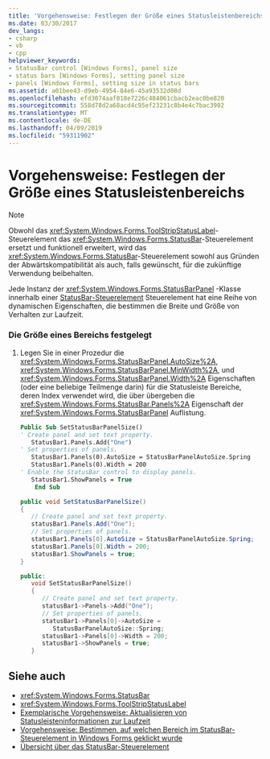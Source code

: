 ```yaml
---
title: 'Vorgehensweise: Festlegen der Größe eines Statusleistenbereichs'
ms.date: 03/30/2017
dev_langs:
- csharp
- vb
- cpp
helpviewer_keywords:
- StatusBar control [Windows Forms], panel size
- status bars [Windows Forms], setting panel size
- panels [Windows Forms], setting size in status bars
ms.assetid: a01bee43-d9eb-4954-84e6-45a93532d08d
ms.openlocfilehash: efd3074aaf018e7226c484061cbacb2eac0be820
ms.sourcegitcommit: 558d78d2a68acd4c95ef23231c8b4e4c7bac3902
ms.translationtype: MT
ms.contentlocale: de-DE
ms.lasthandoff: 04/09/2019
ms.locfileid: "59311902"
---
```

# <a name="how-to-set-the-size-of-status-bar-panels"></a>Vorgehensweise: Festlegen der Größe eines Statusleistenbereichs
> [!NOTE]
>  Obwohl das <xref:System.Windows.Forms.ToolStripStatusLabel>-Steuerelement das <xref:System.Windows.Forms.StatusBar>-Steuerelement ersetzt und funktionell erweitert, wird das <xref:System.Windows.Forms.StatusBar>-Steuerelement sowohl aus Gründen der Abwärtskompatibilität als auch, falls gewünscht, für die zukünftige Verwendung beibehalten.  
  
 Jede Instanz der <xref:System.Windows.Forms.StatusBarPanel> -Klasse innerhalb einer [StatusBar-Steuerelement](statusbar-control-windows-forms.md) Steuerelement hat eine Reihe von dynamischen Eigenschaften, die bestimmen die Breite und Größe von Verhalten zur Laufzeit.  
  
### <a name="to-set-the-size-of-a-panel"></a>Die Größe eines Bereichs festgelegt  
  
1. Legen Sie in einer Prozedur die <xref:System.Windows.Forms.StatusBarPanel.AutoSize%2A>, <xref:System.Windows.Forms.StatusBarPanel.MinWidth%2A>, und <xref:System.Windows.Forms.StatusBarPanel.Width%2A> Eigenschaften (oder eine beliebige Teilmenge darin) für die Statusleiste Bereiche, deren Index verwendet wird, die über übergeben die <xref:System.Windows.Forms.StatusBar.Panels%2A> Eigenschaft der <xref:System.Windows.Forms.StatusBarPanel> Auflistung.  
  
    ```vb  
    Public Sub SetStatusBarPanelSize()  
    ' Create panel and set text property.  
       StatusBar1.Panels.Add("One")  
    ' Set properties of panels.  
       StatusBar1.Panels(0).AutoSize = StatusBarPanelAutoSize.Spring  
       StatusBar1.Panels(0).Width = 200  
    ' Enable the StatusBar control to display panels.  
       StatusBar1.ShowPanels = True  
        End Sub  
    ```  
  
    ```csharp  
    public void SetStatusBarPanelSize()  
    {  
       // Create panel and set text property.  
       statusBar1.Panels.Add("One");  
       // Set properties of panels.  
       statusBar1.Panels[0].AutoSize = StatusBarPanelAutoSize.Spring;  
       statusBar1.Panels[0].Width = 200;  
       statusBar1.ShowPanels = true;  
    }  
    ```  
  
    ```cpp  
    public:  
       void SetStatusBarPanelSize()  
       {  
          // Create panel and set text property.  
          statusBar1->Panels->Add("One");  
          // Set properties of panels.  
          statusBar1->Panels[0]->AutoSize =  
             StatusBarPanelAutoSize::Spring;  
          statusBar1->Panels[0]->Width = 200;  
          statusBar1->ShowPanels = true;  
       }  
    ```  
  
## <a name="see-also"></a>Siehe auch

- <xref:System.Windows.Forms.StatusBar>
- <xref:System.Windows.Forms.ToolStripStatusLabel>
- [Exemplarische Vorgehensweise: Aktualisieren von Statusleisteninformationen zur Laufzeit](walkthrough-updating-status-bar-information-at-run-time.md)
- [Vorgehensweise: Bestimmen, auf welchen Bereich im StatusBar-Steuerelement in Windows Forms geklickt wurde](determine-which-panel-wf-statusbar-control-was-clicked.md)
- [Übersicht über das StatusBar-Steuerelement](statusbar-control-overview-windows-forms.md)
